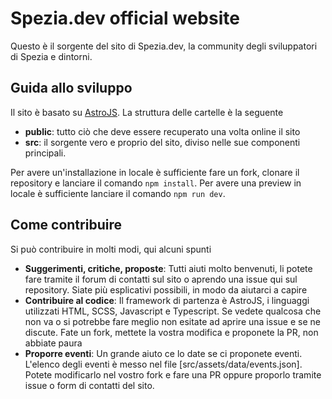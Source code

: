 # Spezia.dev official website

Questo è il sorgente del sito di Spezia.dev, la community degli sviluppatori di Spezia e dintorni.

## Guida allo sviluppo

Il sito è basato su [AstroJS](https://astro.build). La struttura delle cartelle è la seguente

- **public**: tutto ciò che deve essere recuperato una volta online il sito
- **src**: il sorgente vero e proprio del sito, diviso nelle sue componenti principali.

Per avere un'installazione in locale è sufficiente fare un fork, clonare il repository e lanciare il comando `npm install`. Per avere una preview in locale è sufficiente lanciare il comando `npm run dev`.

## Come contribuire

Si può contribuire in molti modi, qui alcuni spunti

- **Suggerimenti, critiche, proposte**: Tutti aiuti molto benvenuti, li potete fare tramite il forum di contatti sul sito o aprendo una issue qui sul repository. Siate più esplicativi possibili, in modo da aiutarci a capire
- **Contribuire al codice**: Il framework di partenza è AstroJS, i linguaggi utilizzati HTML, SCSS, Javascript e Typescript. Se vedete qualcosa che non va o si potrebbe fare meglio non esitate ad aprire una issue e se ne discute. Fate un fork, mettete la vostra modifica e proponete la PR, non abbiate paura
- **Proporre eventi**: Un grande aiuto ce lo date se ci proponete eventi. L'elenco degli eventi è messo nel file [src/assets/data/events.json]. Potete modificarlo nel vostro fork e fare una PR oppure proporlo tramite issue o form di contatti del sito.
